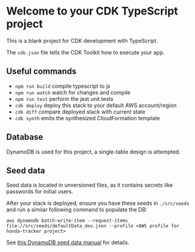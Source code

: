 # Welcome to your CDK TypeScript project

This is a blank project for CDK development with TypeScript.

The `cdk.json` file tells the CDK Toolkit how to execute your app.

## Useful commands

* `npm run build`   compile typescript to js
* `npm run watch`   watch for changes and compile
* `npm run test`    perform the jest unit tests
* `cdk deploy`      deploy this stack to your default AWS account/region
* `cdk diff`        compare deployed stack with current state
* `cdk synth`       emits the synthesized CloudFormation template

## Database
DynamoDB is used for this project, a single-table design is attempted.



## Seed data
Seed data is located in unversioned files, as it contains secrets like passwords for initial users.

After your stack is deployed, ensure you have these seeds in `./src/seeds` and run a similar following command to populate the DB:
```
aws dynamodb batch-write-item --request-items file://src/seeds/defaultData_dev.json --profile <AWS profile for honda-tracker project>
```

See [this DynamoDB seed data manual](https://docs.aws.amazon.com/amazondynamodb/latest/developerguide/SampleData.LoadData.html) for details.
